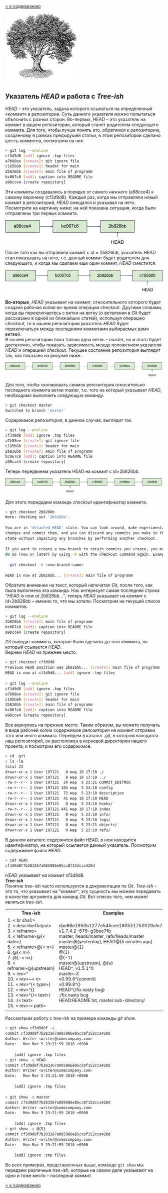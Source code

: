 [< к содержанию](./readme.md)

![repo-logo](./assets/head-logo.jpg)

## Указатель *HEAD* и работа с *Tree-ish*

*HEAD* – это указатель, задача которого ссылаться на определенный «коммит» в репозитории. Суть данного указателя можно попытаться объяснить с разных сторон. 
Во-первых, HEAD – это указатель на коммит в вашем репозитории, который станет родителем следующего коммита. Для того, чтобы лучше понять это, обратимся к репозиторию, созданному в рамках предыдущей статьи, в этом репозитории сделано шесть коммитов, посмотрим на них.
```bash
> git log --oneline
cf3d9d8 [add] ignore .tmp files
a7b88ee [create]: git ignore file
c185b80 [create]: header for main
2b826bb [create]: main file of programm
bc067c8 [add]: caption into README file
a98cce4 [create repository]
```
Эти коммиты создавались в порядке от самого нижнего (a98cce4) к самому верхнему (cf3d9d8). Каждый раз, когда мы отправляли новый коммит в репозиторий, *HEAD* смещался и указывал на него. Посмотрите на картинку ниже: на ней показана ситуация, когда были отправлены три первых коммита.

![treeish_p1](./assets/treeish_p1.png)

После того как вы отправили коммит с id = 2b826bb, указатель *HEAD* стал показывать на него, т.е. данный коммит будет родителем для следующего, и когда мы сделаем еще один коммит, *HEAD* сместится.

![treeish_p2](./assets/treeish_p2.png)

**Во-вторых**, *HEAD* указывает на коммит, относительного которого будет создана рабочая копия во-время операции checkout. Другими словами, когда вы переключаетесь с ветки на ветку (о ветвлении в *Git* будет рассказано в одной из ближайших статей), используя операцию *checkout*, то в вашем репозитории указатель *HEAD* будет переключаться между последними коммитами выбираемых вами ветвей.  
В нашем репозитории пока только одна ветвь – *master*, но и этого будет достаточно, чтобы показать зависимость между положением указателя *HEAD* и операцией *checkout*.
Текущее состояние репозитория выглядит так, как показано на рисунке ниже.

![treeish_p3](./assets/treeish_p3.png)

Для того, чтобы скопировать снимок репозитория относительно последнего коммита ветки master, т.е. того на который указывает *HEAD*, необходимо выполнить следующую команду.
```bash
> git checkout master
Switched to branch 'master'
```
Содержимое репозитория, в данном случае, выглядит так.
```bash
> git log --oneline
cf3d9d8 [add] ignore .tmp files
a7b88ee [create]: git ignore file
c185b80 [create]: header for main
2b826bb [create]: main file of programm
bc067c8 [add]: caption into README file
a98cce4 [create repository]
```
Теперь передвинем указатель HEAD на коммит с id=2b826bb.

![treeish_p4](./assets/treeish_p4.png)

Для этого передадим команде *checkout* идентификатор коммита.
```bash
> git checkout 2b826bb
Note: checking out '2b826bb'.

You are in 'detached HEAD' state. You can look around, make experimental
changes and commit them, and you can discard any commits you make in this
state without impacting any branches by performing another checkout.

If you want to create a new branch to retain commits you create, you may
do so (now or later) by using -b with the checkout command again. Example:

  git checkout -b <new-branch-name>

HEAD is now at 2b826bb... [create]: main file of programm
```
Обратите внимание на текст, который напечатал *Git*, после того, как была выполнена эта команда. Нас интересует самая последняя строка *“HEAD is now at 2b826bb…”*, теперь *HEAD* указывает на коммит с id=2b826bb – именно то, что мы хотели. Посмотрим на текущий список коммитов.
```bash
> git log --oneline
2b826bb [create]: main file of programm
bc067c8 [add]: caption into README file
a98cce4 [create repository]
```
*Git* выводит коммиты, которые были сделаны до того коммита, на который ссылается *HEAD*.  
Вернем *HEAD* на прежнее место.
```bash
> git checkout cf3d9d8
Previous HEAD position was 2b826bb... [create]: main file of programm
HEAD is now at cf3d9d8... [add] ignore .tmp files

> git log --oneline
cf3d9d8 [add] ignore .tmp files
a7b88ee [create]: git ignore file
c185b80 [create]: header for main
2b826bb [create]: main file of programm
bc067c8 [add]: caption into README file
a98cce4 [create repository]
```
Все вернулось на прежнее место. Таким образом, вы можете получать в виде рабочей копии содержимое репозитория на момент отправки того или иного коммита. Перейдем в каталог *.git*, в котором находится наш репозиторий, он расположен в корневой директории нашего проекта, и посмотрим его содержимое.
```bash
> cd .git
> ls -la
total 21
drwxr-xr-x 1 User 197121   0 мар 18 17:10 ./
drwxr-xr-x 1 User 197121   0 мар 18 17:10 ../
-rw-r--r-- 1 User 197121  24 мар  5 23:21 COMMIT_EDITMSG
-rw-r--r-- 1 User 197121 184 мар  5 23:10 config
-rw-r--r-- 1 User 197121  73 мар  5 23:10 description
-rw-r--r-- 1 User 197121  41 мар 18 17:10 HEAD
drwxr-xr-x 1 User 197121   0 мар  5 23:10 hooks/
-rw-r--r-- 1 User 197121 441 мар 18 17:10 index
drwxr-xr-x 1 User 197121   0 мар  5 23:10 info/
drwxr-xr-x 1 User 197121   0 мар  5 23:10 logs/
drwxr-xr-x 1 User 197121   0 мар  5 23:21 objects/
drwxr-xr-x 1 User 197121   0 мар  5 23:10 refs/
```
В данном каталоге содержится файл *HEAD*, в нем находится идентификатор, на который ссылается данный указатель. Посмотрим содержимое файла *HEAD*.
```bash
> cat HEAD
cf3d9d8f7b283267a085986e85cc8f152cca420d
```
*HEAD* указывает на коммит cf3d9d8.  
***Tree-ish***  
Понятие *tree-ish* часто используется в документации по *Git*. *Tree-ish* – это то, что указывает на "коммит", эту сущность мы можем передавать в качестве аргумента для команд *Git*. Вот список того, чем может являться *tree-ish*.
<table>
<tr>
<th>Tree-ish</th>
<th>Examples</th>
</tr>
<tr>
<td> 
    1. < br sha1><br>
    2. < describeOutput><br>
    3. < refname><br>
    4. < refname>@{< date>}<br>
    5. < refname>@{< n>}<br>
    6. @{< n>}<br>
    7. @{-< n>}<br>
    8. < refname>@{upstream}<br>
    9. < rev>^<br>
    10. < rev>~< n><br>
    11. < rev>^{< type>}<br>
    12. < rev>^{}<br>
    13. < rev>^{/< text>}<br>
    14. :/< text><br>
    15. < rev>:< path>
</td>
<td>
    dae86e1950b1277e545cee180551750029cfe735<br>
    v1.7.4.2-679-g3bee7fb<br>
    master, heads/master, refs/heads/master<br>
    master@{yesterday}, HEAD@{5 minutes ago}<br>
    master@{1}<br>
    @{1}<br>
    @{-1}<br>
    master@{upstream}, @{u}<br>
    HEAD^, v1.5.1^0<br>
    master~3<br>
    v0.99.8^{commit}<br>
    v0.99.8^{}<br>
    HEAD^{/fix nasty bug}<br>
    :/fix nasty bug<br>
    HEAD:README.txt, master:sub-directory/
</td>
</tr>
<tr>
<td></td>
<td></td>
</tr>
</table>

Рассмотрим работу с *tree-ish* на примере команды *git show*.
```bash
> git show cf3d9d8f -q
commit cf3d9d8f7b283267a085986e85cc8f152cca420d
Author: Writer <writer@somecompany.com>
Date:   Mon Mar 5 23:21:59 2018 +0500

    [add] ignore .tmp files
> git show -q HEAD
commit cf3d9d8f7b283267a085986e85cc8f152cca420d
Author: Writer <writer@somecompany.com>
Date:   Mon Mar 5 23:21:59 2018 +0500

    [add] ignore .tmp files

> git show -q master
commit cf3d9d8f7b283267a085986e85cc8f152cca420d
Author: Writer <writer@somecompany.com>
Date:   Mon Mar 5 23:21:59 2018 +0500

    [add] ignore .tmp files
> git show -q @{5}
commit cf3d9d8f7b283267a085986e85cc8f152cca420d
Author: Writer <writer@somecompany.com>
Date:   Mon Mar 5 23:21:59 2018 +0500

    [add] ignore .tmp files
```
Во всех примерах, представленных выше, команде `git show` мы передаем различные *tree-ish*, которые на самом деле указывают на одно и тоже место – последний коммит.

[< к содержанию](./readme.md)